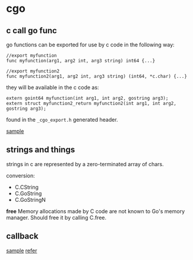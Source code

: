 # cgo


## c call go func

go functions can be exported for use by c code in the following way:

```cassandraql
//export myfunction
func myfunction(arg1, arg2 int, arg3 string) int64 {...}

//export myfunction2
func myfunction2(arg1, arg2 int, arg3 string) (int64, *c.char) {...}
```

they will be available in the c code as:

```cassandraql
extern goint64 myfunction(int arg1, int arg2, gostring arg3);
extern struct myfunction2_return myfunction2(int arg1, int arg2, gostring arg3);
```

found in the `_cgo_export.h` generated header.

[sample](./c_to_go/c_to_go.go)

## strings and things

strings in c are represented by a zero-terminated array of chars.

conversion:
* C.CString
* C.GoString
* C.GoStringN

**free**
Memory allocations made by C code are not known to Go's memory manager. Should free it by calling C.free.

## callback

[sample](./callback/main.go)
[refer](https://dev.to/mattn/call-go-function-from-c-function-1n3)